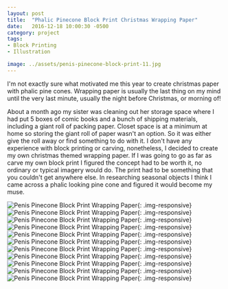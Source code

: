 ```yaml
---
layout: post
title:  "Phalic Pinecone Block Print Christmas Wrapping Paper"
date:   2016-12-18 10:00:30 -0500
category: project
tags: 
- Block Printing
- Illustration

image: ../assets/penis-pinecone-block-print-11.jpg
---
```


I'm not exactly sure what motivated me this year to create christmas paper with phalic pine cones. Wrapping paper is usually the last thing on my mind until the very last minute, usually the night before Christmas, or morning of! 

About a month ago my sister was cleaning out her storage space where I had put 5 boxes of comic books and a bunch of shipping materials, including a giant roll of packing paper. Closet space is at a minimum at home so storing the giant roll of paper wasn't an option. So it was either give the roll away or find something to do with it. I don't have any experience with block printing or carving, nonetheless, I decided to create my own christmas themed wrapping paper. If I was going to go as far as carve my own block print I figured the concept had to be worth it, no ordinary or typical imagery would do. The print had to be something that you couldn't get anywhere else. In researching seasonal objects I think I came across a phalic looking pine cone and figured it would become my muse. 

![Penis Pinecone Block Print Wrapping Paper](/assets/penis-pinecone-block-print-1.jpg){: .img-responsive}
![Penis Pinecone Block Print Wrapping Paper](/assets/penis-pinecone-block-print-2.jpg){: .img-responsive}
![Penis Pinecone Block Print Wrapping Paper](/assets/penis-pinecone-block-print-3.jpg){: .img-responsive}
![Penis Pinecone Block Print Wrapping Paper](/assets/penis-pinecone-block-print-4.jpg){: .img-responsive}
![Penis Pinecone Block Print Wrapping Paper](/assets/penis-pinecone-block-print-5.jpg){: .img-responsive}
![Penis Pinecone Block Print Wrapping Paper](/assets/penis-pinecone-block-print-6.jpg){: .img-responsive}
![Penis Pinecone Block Print Wrapping Paper](/assets/penis-pinecone-block-print-7.jpg){: .img-responsive}
![Penis Pinecone Block Print Wrapping Paper](/assets/penis-pinecone-block-print-8.jpg){: .img-responsive}
![Penis Pinecone Block Print Wrapping Paper](/assets/penis-pinecone-block-print-9.jpg){: .img-responsive}
![Penis Pinecone Block Print Wrapping Paper](/assets/penis-pinecone-block-print-10.jpg){: .img-responsive}
![Penis Pinecone Block Print Wrapping Paper](/assets/penis-pinecone-block-print-11.jpg){: .img-responsive}







